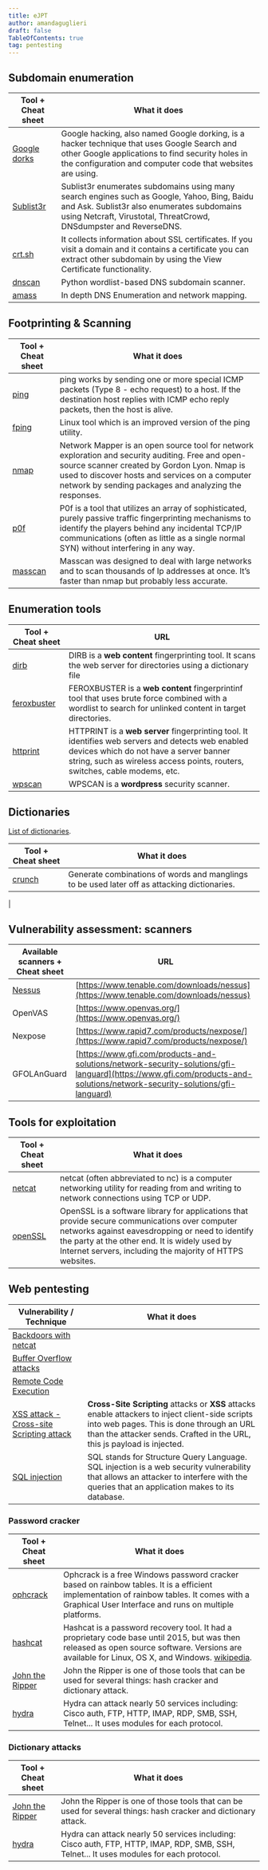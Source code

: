 ```yaml
---
title: eJPT
author: amandaguglieri
draft: false
TableOfContents: true
tag: pentesting 
---
```


## Subdomain enumeration

| Tool + Cheat sheet | What it does |
| ---- | ----------- |
| [Google dorks](google-dorks.md) | Google hacking, also named Google dorking, is a hacker technique that uses Google Search and other Google applications to find security holes in the configuration and computer code that websites are using. |
| [Sublist3r](sublist3r.md) | Sublist3r enumerates subdomains using many search engines such as Google, Yahoo, Bing, Baidu and Ask. Sublist3r also enumerates subdomains using Netcraft, Virustotal, ThreatCrowd, DNSdumpster and ReverseDNS.   |
| [crt.sh](ctr.md) | It collects information about SSL certificates. If you visit a domain and it contains a certificate you can extract other subdomain by using the View Certificate functionality. |
| [dnscan](dnscan.md) | Python wordlist-based DNS subdomain scanner. |
| [amass](amass.md) | In depth DNS Enumeration and network mapping.  |



## Footprinting & Scanning

| Tool + Cheat sheet | What it does |
| ---- | ----------- |
| [ping](ping.md) | ping works by sending one or more special ICMP packets (Type 8 - echo request) to a host. If the destination host replies with ICMP echo reply packets, then the host is alive. |
| [fping](fping.md) | Linux tool which is an improved version of the ping utility. |
| [nmap](nmap.md) | Network Mapper is an open source tool for network exploration and security auditing. Free and open-source scanner created by Gordon Lyon. Nmap is used to discover hosts and services on a computer network by sending packages and analyzing the responses.|
| [p0f](p0f) | P0f is a tool that utilizes an array of sophisticated, purely passive traffic fingerprinting mechanisms to identify the players behind any incidental TCP/IP communications (often as little as a single normal SYN) without interfering in any way. |
| [masscan](masscan.md) |  Masscan was designed to deal with large networks and to scan thousands of Ip addresses at once. It’s faster than nmap but probably less accurate. |


## Enumeration tools 

|  Tool + Cheat sheet | URL | 
| ------------------ | --- |
| [dirb](dirb.md) | DIRB is a **web content** fingerprinting tool. It scans the web server for directories using a dictionary file | 
| [feroxbuster](feroxbuster.md) | FEROXBUSTER is a **web content** fingerprintinf tool that uses brute force combined with a wordlist to search for unlinked content in target directories. |
| [httprint](httprint.md) | HTTPRINT is a **web server** fingerprinting tool. It identifies web servers and detects web enabled devices which do not have a server banner string, such as wireless access points, routers, switches, cable modems, etc. | 
| [wpscan](wpscan.md) | WPSCAN is a **wordpress** security scanner. | 

## Dictionaries

[List of dictionaries](dictionaries.md).


| Tool + Cheat sheet | What it does |
| ------------------ | ------------ |
| [crunch](crunch.md) | Generate combinations of words and manglings to be used later off as attacking dictionaries. |
| 


## Vulnerability assessment: scanners

| Available scanners + Cheat sheet | URL | 
| ------------------ | --- |
| [Nessus](nessus.md) | [https://www.tenable.com/downloads/nessus](https://www.tenable.com/downloads/nessus) |  
| OpenVAS | [https://www.openvas.org/](https://www.openvas.org/) | 
| Nexpose | [https://www.rapid7.com/products/nexpose/](https://www.rapid7.com/products/nexpose/) | 
| GFOLAnGuard | [https://www.gfi.com/products-and-solutions/network-security-solutions/gfi-languard](https://www.gfi.com/products-and-solutions/network-security-solutions/gfi-languard) |



## Tools for exploitation

| Tool + Cheat sheet | What it does |
| ------------------ | ------------ |
| [netcat](netcat.md) | netcat (often abbreviated to nc) is a computer networking utility for reading from and writing to network connections using TCP or UDP. |
| [openSSL](openssl.md) | OpenSSL is a software library for applications that provide secure communications over computer networks against eavesdropping or need to identify the party at the other end. It is widely used by Internet servers, including the majority of HTTPS websites. |


## Web pentesting

| Vulnerability / Technique | What it does |
| ------------------ | ------------ |
| [Backdoors with netcat](netcat.md#backdoors-with-netcat) |   |
| [Buffer Overflow attacks](buffer-overflow.md) |   |
| [Remote Code Execution](remote-code-execution-rce.md) |   |
| [XSS attack - Cross-site Scripting attack](cross-site-scripting-xss.md) | **Cross-Site Scripting** attacks or **XSS** attacks enable attackers to inject client-side scripts into web pages. This is done through an URL than the attacker sends. Crafted in the URL, this js payload is injected. | 
| [SQL injection](sql-injection.md) | SQL stands for Structure Query Language. SQL injection is a web security vulnerability that allows an attacker to interfere with the queries that an application makes to its database. |



### Password cracker


| Tool + Cheat sheet | What it does |
| ------------------ | ------------ |
| [ophcrack](ophcrack.md) | Ophcrack is a free Windows password cracker based on rainbow tables. It is a efficient implementation of rainbow tables. It comes with a Graphical User Interface and runs on multiple platforms. |
| [hashcat](hashcat.md) | Hashcat is a password recovery tool. It had a proprietary code base until 2015, but was then released as open source software. Versions are available for Linux, OS X, and Windows. [wikipedia](https://en.wikipedia.org/wiki/Hashcat). |
| [John the Ripper](john-the-ripper.md) | John the Ripper is one of those tools that can be used for several things: hash cracker and dictionary attack. | 
| [hydra](hydra.md) | Hydra can attack nearly 50 services including: Cisco auth, FTP, HTTP, IMAP, RDP, SMB, SSH, Telnet... It uses modules for each protocol. |


### Dictionary attacks

| Tool + Cheat sheet | What it does |
| ------------------ | ------------ |
| [John the Ripper](john-the-ripper.md) | John the Ripper is one of those tools that can be used for several things: hash cracker and dictionary attack. |
| [hydra](hydra.md) | Hydra can attack nearly 50 services including: Cisco auth, FTP, HTTP, IMAP, RDP, SMB, SSH, Telnet... It uses modules for each protocol. |


